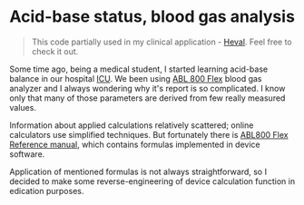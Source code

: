 # Acid-base status, blood gas analysis

> This code partially used in my clinical application - [Heval](https://github.com/radioxoma/heval). Feel free to check it out.

Some time ago, being a medical student, I started learning acid-base balance in our hospital [ICU](https://en.wikipedia.org/wiki/Intensive_care_unit). We been using [ABL 800 Flex](https://www.radiometer.com/en/products/blood-gas-testing/abl800-flex-blood-gas-analyzer) blood gas analyzer and I always wondering why it's report is so complicated. I know only that many of those parameters are derived from few really measured values.

Information about applied calculations relatively scattered; online calculators use simplified techniques. But fortunately there is [ABL800 Flex Reference manual](http://www.radiometeramerica.com/~/media/Files/RadiometerComCloneset/RAME/Manuals/ABL800/989-963I%20ABL800%20Reference%20Manual%20-%20English%20US.pdf), which contains formulas implemented in device software.

Application of mentioned formulas is not always straightforward, so I decided to make some reverse-engineering of device calculation function in edication purposes.
